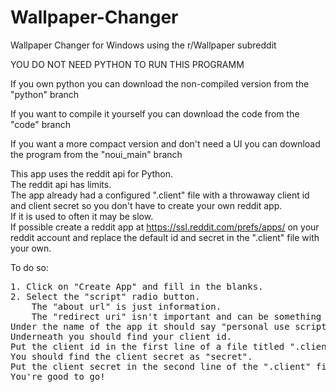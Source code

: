 # Wallpaper-Changer
Wallpaper Changer for Windows using the r/Wallpaper subreddit

YOU DO NOT NEED PYTHON TO RUN THIS PROGRAMM

If you own python you can download the non-compiled version from the "python" branch

If you want to compile it yourself you can download the code from the "code" branch

If you want a more compact version and don't need a UI you can download the program from the "noui_main" branch

This app uses the reddit api for Python.\
The reddit api has limits.\
The app already had a configured ".client" file with a throwaway client id and client secret so you don't have to create your own reddit app.\
If it is used to often it may be slow.\
If possible create a reddit app at https://ssl.reddit.com/prefs/apps/ on your reddit account and replace the default id and secret in the ".client" file with your own.



To do so:
<pre>
1. Click on "Create App" and fill in the blanks.
2. Select the "script" radio button.
    The "about url" is just information.
    The "redirect uri" isn't important and can be something like http://localhost.
Under the name of the app it should say "personal use script".
Underneath you should find your client id.
Put the client id in the first line of a file titled ".client" in the same directory as "Changer.exe".
You should find the client secret as "secret".
Put the client secret in the second line of the ".client" file.
You're good to go!
</pre>
